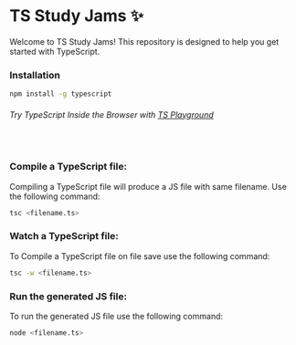 # TS Study Jams ✨

Welcome to TS Study Jams! This repository is designed to help you get started with TypeScript.

### Installation
```bash
npm install -g typescript
```
###### Try TypeScript Inside the Browser with [TS Playground](https://www.typescriptlang.org/play)
<br/>

### Compile a TypeScript file:

Compiling a TypeScript file will produce a JS file with same filename. Use the following command:
```bash
tsc <filename.ts>
```

### Watch a TypeScript file:
To Compile a TypeScript file on file save use the following command:
```bash
tsc -w <filename.ts>
```

### Run the generated JS file:
To run the generated JS file use the following command:
```bash
node <filename.ts>
```
